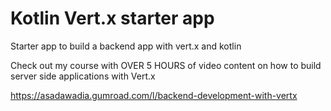 # Kotlin Vert.x starter app

Starter app to build a backend app with vert.x and kotlin

Check out my course with OVER 5 HOURS of video content on how to build server side applications with Vert.x

https://asadawadia.gumroad.com/l/backend-development-with-vertx
